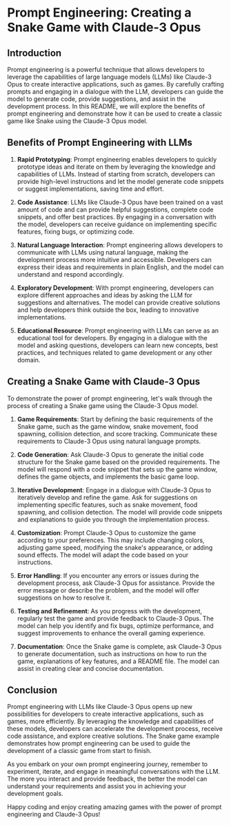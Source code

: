 # Prompt Engineering: Creating a Snake Game with Claude-3 Opus

## Introduction
Prompt engineering is a powerful technique that allows developers to leverage the capabilities of large language models (LLMs) like Claude-3 Opus to create interactive applications, such as games. By carefully crafting prompts and engaging in a dialogue with the LLM, developers can guide the model to generate code, provide suggestions, and assist in the development process. In this README, we will explore the benefits of prompt engineering and demonstrate how it can be used to create a classic game like Snake using the Claude-3 Opus model.

## Benefits of Prompt Engineering with LLMs
1. **Rapid Prototyping**: Prompt engineering enables developers to quickly prototype ideas and iterate on them by leveraging the knowledge and capabilities of LLMs. Instead of starting from scratch, developers can provide high-level instructions and let the model generate code snippets or suggest implementations, saving time and effort.

2. **Code Assistance**: LLMs like Claude-3 Opus have been trained on a vast amount of code and can provide helpful suggestions, complete code snippets, and offer best practices. By engaging in a conversation with the model, developers can receive guidance on implementing specific features, fixing bugs, or optimizing code.

3. **Natural Language Interaction**: Prompt engineering allows developers to communicate with LLMs using natural language, making the development process more intuitive and accessible. Developers can express their ideas and requirements in plain English, and the model can understand and respond accordingly.

4. **Exploratory Development**: With prompt engineering, developers can explore different approaches and ideas by asking the LLM for suggestions and alternatives. The model can provide creative solutions and help developers think outside the box, leading to innovative implementations.

5. **Educational Resource**: Prompt engineering with LLMs can serve as an educational tool for developers. By engaging in a dialogue with the model and asking questions, developers can learn new concepts, best practices, and techniques related to game development or any other domain.

## Creating a Snake Game with Claude-3 Opus
To demonstrate the power of prompt engineering, let's walk through the process of creating a Snake game using the Claude-3 Opus model.

1. **Game Requirements**: Start by defining the basic requirements of the Snake game, such as the game window, snake movement, food spawning, collision detection, and score tracking. Communicate these requirements to Claude-3 Opus using natural language prompts.

2. **Code Generation**: Ask Claude-3 Opus to generate the initial code structure for the Snake game based on the provided requirements. The model will respond with a code snippet that sets up the game window, defines the game objects, and implements the basic game loop.

3. **Iterative Development**: Engage in a dialogue with Claude-3 Opus to iteratively develop and refine the game. Ask for suggestions on implementing specific features, such as snake movement, food spawning, and collision detection. The model will provide code snippets and explanations to guide you through the implementation process.

4. **Customization**: Prompt Claude-3 Opus to customize the game according to your preferences. This may include changing colors, adjusting game speed, modifying the snake's appearance, or adding sound effects. The model will adapt the code based on your instructions.

5. **Error Handling**: If you encounter any errors or issues during the development process, ask Claude-3 Opus for assistance. Provide the error message or describe the problem, and the model will offer suggestions on how to resolve it.

6. **Testing and Refinement**: As you progress with the development, regularly test the game and provide feedback to Claude-3 Opus. The model can help you identify and fix bugs, optimize performance, and suggest improvements to enhance the overall gaming experience.

7. **Documentation**: Once the Snake game is complete, ask Claude-3 Opus to generate documentation, such as instructions on how to run the game, explanations of key features, and a README file. The model can assist in creating clear and concise documentation.

## Conclusion
Prompt engineering with LLMs like Claude-3 Opus opens up new possibilities for developers to create interactive applications, such as games, more efficiently. By leveraging the knowledge and capabilities of these models, developers can accelerate the development process, receive code assistance, and explore creative solutions. The Snake game example demonstrates how prompt engineering can be used to guide the development of a classic game from start to finish.

As you embark on your own prompt engineering journey, remember to experiment, iterate, and engage in meaningful conversations with the LLM. The more you interact and provide feedback, the better the model can understand your requirements and assist you in achieving your development goals.

Happy coding and enjoy creating amazing games with the power of prompt engineering and Claude-3 Opus!